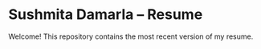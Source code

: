 # Sushmita Damarla – Resume

Welcome! This repository contains the most recent version of my resume.
